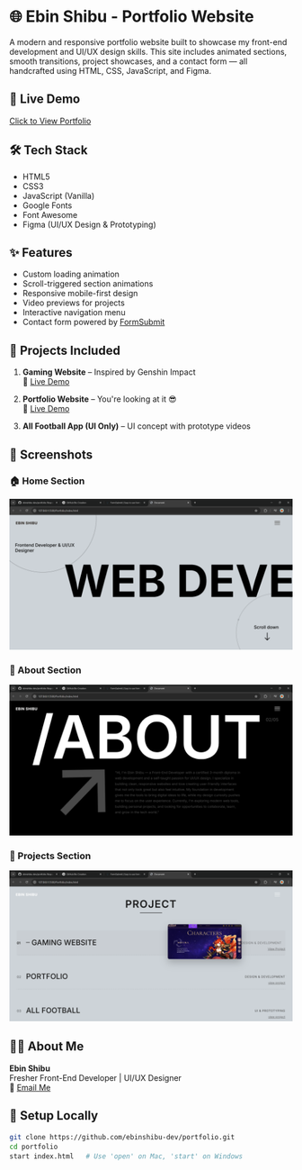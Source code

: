 # 🌐 Ebin Shibu - Portfolio Website

A modern and responsive portfolio website built to showcase my front-end development and UI/UX design skills. This site includes animated sections, smooth transitions, project showcases, and a contact form — all handcrafted using HTML, CSS, JavaScript, and Figma.

## 🚀 Live Demo  
[Click to View Portfolio](https://ebinshibu-dev.github.io/portfolio)

## 🛠 Tech Stack
- HTML5  
- CSS3  
- JavaScript (Vanilla)  
- Google Fonts  
- Font Awesome  
- Figma (UI/UX Design & Prototyping)

## ✨ Features
- Custom loading animation  
- Scroll-triggered section animations  
- Responsive mobile-first design  
- Video previews for projects  
- Interactive navigation menu  
- Contact form powered by [FormSubmit](https://formsubmit.co)

## 📁 Projects Included
1. **Gaming Website** – Inspired by Genshin Impact  
   🔗 [Live Demo](https://ebinshibu-dev.github.io/genshin-impact-website)

2. **Portfolio Website** – You're looking at it 😎  
   🔗 [Live Demo](https://ebinshibu-dev.github.io/portfolio)

3. **All Football App (UI Only)** – UI concept with prototype videos

## 📸 Screenshots  
### 🏠 Home Section
![Home Preview](assets/portfolio-home.png)

### 👤 About Section
![About Preview](assets/portfolio-about.png)

### 🧩 Projects Section
![Projects Preview](assets/portfolo-projects.png)

## 🙋‍♂️ About Me  
**Ebin Shibu**  
Fresher Front-End Developer | UI/UX Designer  
📧 [Email Me](mailto:ebinshibu078@gmail.com)

## 📂 Setup Locally

```bash
git clone https://github.com/ebinshibu-dev/portfolio.git
cd portfolio
start index.html   # Use 'open' on Mac, 'start' on Windows

